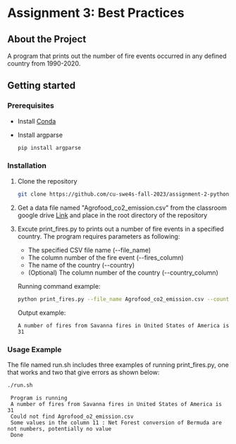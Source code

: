 # Assignment 3: Best Practices

## About the Project

A program that prints out the number of fire events occurred in any defined country from 1990-2020.

## Getting started

### Prerequisites

* Install [Conda](https://conda.io/projects/conda/en/latest/user-guide/install/index.html)

* Install argparse
  ```sh
  pip install argparse
  ```

### Installation

1. Clone the repository
   ```sh
   git clone https://github.com/cu-swe4s-fall-2023/assignment-2-python-refresher-FahsaiNak.git
   ```

2. Get a data file named "Agrofood_co2_emission.csv" from the classroom google drive [Link](https://drive.google.com/drive/u/3/folders/15dnNnOEjDZDvwzM-_tGGtWjTbNL669i7) and place in the root directory of the repository

3. Excute print_fires.py to prints out a number of fire events in a specified country. The program requires parameters as following:
   - The specified CSV file name (--file_name)
   - The column number of the fire event (--fires_column)
   - The name of the country (--country)
   - (Optional) The column number of the country (--country_column)
   
   Running command example:
   ```sh
   python print_fires.py --file_name Agrofood_co2_emission.csv --country "United States of America" --fires_column 3
   ```
   Output example:
   ```console
   A number of fires from Savanna fires in United States of America is 31
   ```

### Usage Example

The file named run.sh includes three examples of running print_fires.py, one that works and two that give errors as shown below:

   ```sh
   ./run.sh
   ```
    
   ```console
    Program is running
    A number of fires from Savanna fires in United States of America is 31
    Could not find Agrofood_o2_emission.csv
    Some values in the column 11 : Net Forest conversion of Bermuda are not numbers, potentially no value
    Done
   ```
